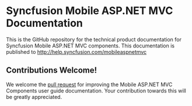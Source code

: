 # Syncfusion Mobile ASP.NET MVC Documentation

This is the GitHub repository for the technical product documentation for Syncfusion Mobile ASP.NET MVC components. This documentation is published to http://help.syncfusion.com/mobileaspnetmvc

## Contributions Welcome! 

We welcome the [pull request](https://docs.github.com/en/github/managing-files-in-a-repository/editing-files-in-another-users-repository) for improving the Mobile ASP.NET MVC Components user guide documentation. Your contribution towards this will be greatly appreciated.